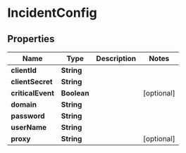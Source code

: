 

# IncidentConfig


## Properties

Name | Type | Description | Notes
------------ | ------------- | ------------- | -------------
**clientId** | **String** |  | 
**clientSecret** | **String** |  | 
**criticalEvent** | **Boolean** |  |  [optional]
**domain** | **String** |  | 
**password** | **String** |  | 
**userName** | **String** |  | 
**proxy** | **String** |  |  [optional]



